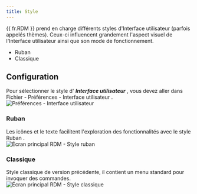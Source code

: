 ```yaml
---
title: Style
---
```

{{ fr.RDM }} prend en charge différents styles d'Interface utilisateur (parfois appelés thèmes). Ceux-ci influencent grandement l'aspect visuel de l'Interface utilisateur ainsi que son mode de fonctionnement.  

* Ruban 
* Classique 

## Configuration 

Pour sélectionner le style d' ***Interface utilisateur*** , vous devez aller dans Fichier - Préférences - Interface utilisateur .  
![Préférences - Interface utilisateur](/img/fr/rdm/mac/clip4319.png) 

### Ruban 

Les icônes et le texte facilitent l'exploration des fonctionnalités avec le style Ruban .  
![Écran principal RDM - Style ruban](/img/fr/rdm/mac/clip4320.png) 

### Classique 

Style classique de version précédente, il contient un menu standard pour invoquer des commandes.  
![Écran principal RDM - Style classique](/img/fr/rdm/mac/clip4321.png) 


